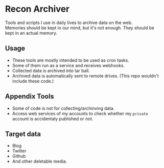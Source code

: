 # Recon Archiver
Tools and scripts I use in daily lives to archive data on the web.  
Memories should be kept in our mind, but it's not enough. They should be kept in an actual memory.

## Usage
- These tools are mostly intended to be used as cron tasks.
- Some of them run as a service and receives webhooks.
- Collected data is archived into tar ball.
- Archived data is automatically sent to remote drives. (This repo wouldn't include these code.)

## Appendix Tools
- Some of code is not for collecting/archinving data.
- Access web services of my accounts to check whether my `private` account is accidentaly published or not. 

## Target data
- Blog
- Twitter
- Github
- And other deletable media.

